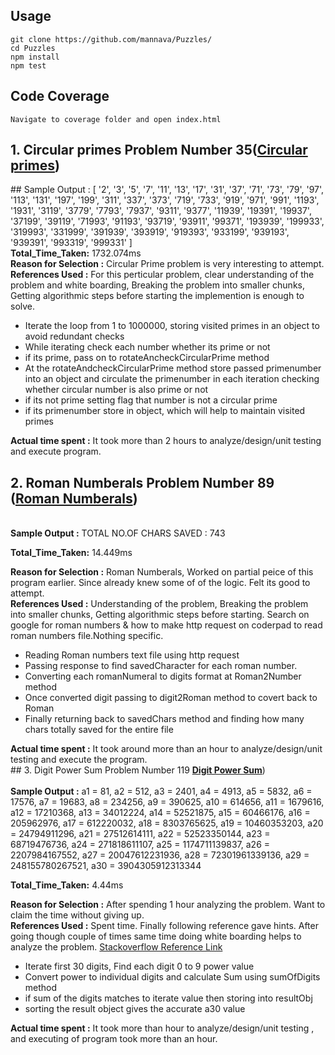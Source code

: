 ## Usage
    git clone https://github.com/mannava/Puzzles/
    cd Puzzles
    npm install
    npm test

## Code Coverage
    Navigate to coverage folder and open index.html

## 1. Circular primes  Problem Number 35(<a href="https://projecteuler.net/problem=35" target="_blank"><b>Circular primes</b></a>)

<div>
## Sample Output :
[ '2',
  '3',
  '5',
  '7',
  '11',
  '13',
  '17',
  '31',
  '37',
  '71',
  '73',
  '79',
  '97',
  '113',
  '131',
  '197',
  '199',
  '311',
  '337',
  '373',
  '719',
  '733',
  '919',
  '971',
  '991',
  '1193',
  '1931',
  '3119',
  '3779',
  '7793',
  '7937',
  '9311',
  '9377',
  '11939',
  '19391',
  '19937',
  '37199',
  '39119',
  '71993',
  '91193',
  '93719',
  '93911',
  '99371',
  '193939',
  '199933',
  '319993',
  '331999',
  '391939',
  '393919',
  '919393',
  '933199',
  '939193',
  '939391',
  '993319',
  '999331' ]
</div>
<b>Total_Time_Taken:</b> 1732.074ms</b>

<div>
  <b>Reason for Selection :</b>
  Circular Prime problem is very interesting to attempt.
</div>

<div>
  <b>References Used :</b>
   For this perticular problem, clear understanding of the problem and white boarding,  Breaking the problem into smaller chunks, Getting algorithmic steps before starting the implemention is enough to solve.

   <ul>
  <li>Iterate the loop from 1 to 1000000, storing visited primes in an object to avoid redundant checks</li>
  <li>While iterating check each number whether its prime or not</li>
  <li>if its prime, pass on to rotateAncheckCircularPrime method</li>
  <li>At the rotateAndcheckCircularPrime method store passed primenumber into an object and circulate the primenumber in each iteration  checking whether circular number is also prime or not</li>
  <li>if its not prime setting flag that number is not a circular prime</li>
  <li>if its primenumber store in object, which will help to maintain visited primes</li>
</ul>
</div>
<div>
  <b>Actual time spent :</b>
      It took more than 2 hours to analyze/design/unit testing and execute program.
</div>

## 2. Roman Numberals  Problem Number 89 (<a href="https://projecteuler.net/problem=89" target="_blank"><b>Roman Numberals</b></a>)

<div>
</br>
<b> Sample Output :</b>
TOTAL NO.OF CHARS SAVED : 743

<b>Total_Time_Taken:</b> 14.449ms
</div>
<div>
  <b>Reason for Selection :</b>
  Roman Numberals, Worked on partial peice of this program earlier. Since already knew some of  of the logic. Felt its good to attempt.
</div>

<div>
  <b>References Used :</b>
   Understanding of the problem,  Breaking the problem into smaller chunks, Getting algorithmic steps before starting.
   Search on google for roman numbers & how to make http request on coderpad to read roman numbers file.Nothing specific.
   <ul>
  <li>Reading Roman numbers text file using http request</li>
  <li>Passing response to find savedCharacter for each roman number.</li>
  <li>Converting each romanNumeral to digits format at Roman2Number method</li>
  <li>Once converted digit passing to digit2Roman method to covert back to Roman</li>
  <li>Finally returning back to savedChars method and finding how many chars totally saved for the entire file</li>
</ul>
</div>
<div>
  <b>Actual time spent :</b>
      It took around more than an hour to analyze/design/unit testing and execute the program.
</div>
## 3. Digit Power Sum  Problem Number 119 <a href="https://projecteuler.net/problem=119" target="_blank"><b>Digit Power Sum</b></a>)
<div>
<br>
<b>Sample Output :</b>
a1 =  81,
a2 =  512,
a3 =  2401,
a4 =  4913,
a5 =  5832,
a6 =  17576,
a7 =  19683,
a8 =  234256,
a9 =  390625,
a10 =  614656,
a11 =  1679616,
a12 =  17210368,
a13 =  34012224,
a14 =  52521875,
a15 =  60466176,
a16 =  205962976,
a17 =  612220032,
a18 =  8303765625,
a19 =  10460353203,
a20 =  24794911296,
a21 =  27512614111,
a22 =  52523350144,
a23 =  68719476736,
a24 =  271818611107,
a25 =  1174711139837,
a26 =  2207984167552,
a27 =  20047612231936,
a28 =  72301961339136,
a29 =  248155780267521,
a30 =  3904305912313344

<b>Total_Time_Taken:</b> 4.44ms
</div>
<div>
  <b>Reason for Selection :</b>
  After spending 1 hour analyzing the problem. Want to claim the time without giving up.
</div>

<div>
  <b>References Used :</b>
   Spent time. Finally following reference gave hints. After going though couple of times
   same time doing white boarding helps to analyze the problem.
   <a href="https://stackoverflow.com/questions/10286999/number-equal-to-the-sum-of-powers-of-its-digits" target='_blank'>Stackoverflow Reference Link</a>
   <ul>
  <li>Iterate first 30 digits, Find each digit 0 to 9 power value </li>
  <li>Convert power to individual digits and calculate Sum using sumOfDigits method </li>
  <li>if sum of the digits matches to iterate value then storing into resultObj</li>
  <li>sorting the result object gives the accurate a30 value</li>
</ul>
</div>


<div>
  <b>Actual time spent :</b>
      It took more than hour to analyze/design/unit testing ,
      and executing of program took more than an hour.
</div>
